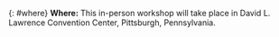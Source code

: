 {: #where} 
**Where:** 
This in-person workshop will take place in David L. Lawrence Convention Center, Pittsburgh, Pennsylvania.
